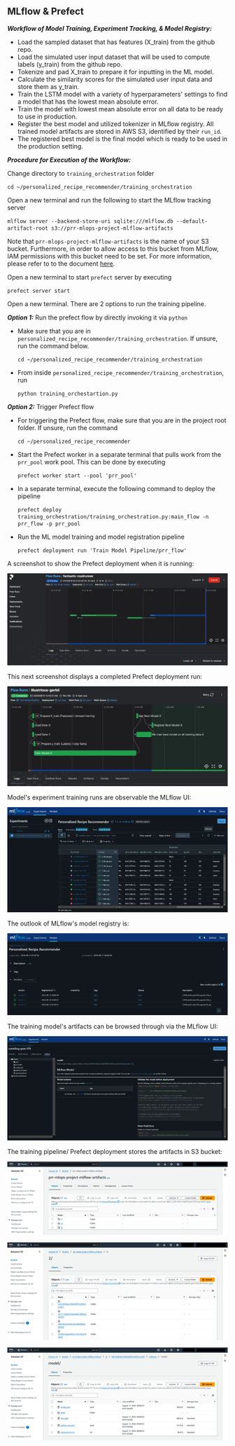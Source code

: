 ## MLflow & Prefect

***Workflow of Model Training, Experiment Tracking, & Model Registry:***

  - Load the sampled dataset that has features (X_train) from the github repo.
  - Load the simulated user input dataset that will be used to compute labels (y_train) from the github repo.
  - Tokenize and pad X_train to prepare it for inputting in the ML model. 
  - Calculate the similarity scores for the simulated user input data and store them as y_train.
  - Train the LSTM model with a variety of hyperparameters' settings to find a model that has the lowest mean absolute error.
  - Train the model with lowest mean absolute error on all data to be ready to use in production.
  - Register the best model and utilized tokenizer in MLflow registry. All trained model artifacts are stored in AWS S3, identified by their `run_id`. 
  - The registered best model is the final model which is ready to be used in the production setting.


***Procedure for Execution of the Workflow:***

Change directory to `training_orchestration` folder

```
cd ~/personalized_recipe_recommender/training_orchestration
```

Open a new terminal and run the following to start the MLflow tracking server

```
mlflow server --backend-store-uri sqlite:///mlflow.db --default-artifact-root s3://prr-mlops-project-mlflow-artifacts
```
Note that `prr-mlops-project-mlflow-artifacts` is the name of your S3 bucket. Furthermore, in order to allow access to this bucket from MLflow, IAM permissions with this bucket need to be set. For more information, please refer to to the document [here](setup/iam_s3_bucket_permissions.md).

Open a new terminal to start `prefect` server by executing

```
prefect server start
```

Open a new terminal. There are 2 options to run the training pipeline.

***Option 1:*** Run the prefect flow by directly invoking it via `python`

- Make sure that you are in `personalized_recipe_recommender/training_orchestration`. If unsure, run the command below.

	```
	cd ~/personalized_recipe_recommender/training_orchestration
	```

- From inside `personalized_recipe_recommender/training_orchestration`, run

	```
	python training_orchestartion.py
	```


***Option 2:*** Trigger Prefect flow

- For triggering the Prefect flow, make sure that you are in the project root folder. If unsure, run the command

    ```
    cd ~/personalized_recipe_recommender
    ```

- Start the Prefect worker in a separate terminal that pulls work from the `prr_pool` work pool. This can be done by executing

    ```
	prefect worker start --pool 'prr_pool'
    ```

- In a separate terminal, execute the following command to deploy the pipeline
    
	```
    prefect deploy training_orchestration/training_orchestration.py:main_flow -n prr_flow -p prr_pool
	```

- Run the ML model training and model registration pipeline
    
	```
    prefect deployment run 'Train Model Pipeline/prr_flow'
	```

A screenshot to show the Prefect deployment when it is running:

![prefect](../images/prefect_1.png)

This next screenshot displays a completed Prefect deployment run:

![prefect](../images/prefect_2.png)

Model's experiment training runs are observable the MLflow UI:

![mlflow](../images/mlflow_1.png)

The outlook of MLflow's model registry is:

![mlflow](../images/mlflow_3.png)

The training model's artifacts can be browsed through via the MLflow UI:

![mlflow](../images/mlflow_2.png)

The training pipeline/ Prefect deployment stores the artifacts in S3 bucket:

![s3](../images/S3_1.png)

![s3](../images/S3_2.png)

![s3](../images/S3_3.png)
